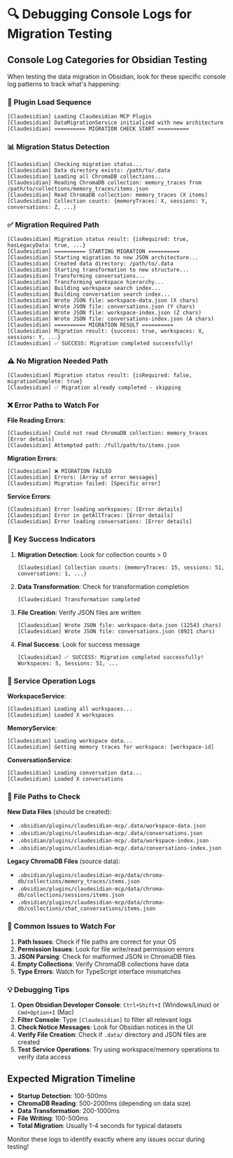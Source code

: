 # 🔍 **Debugging Console Logs for Migration Testing**

## **Console Log Categories for Obsidian Testing**

When testing the data migration in Obsidian, look for these specific console log patterns to track what's happening:

### **🚀 Plugin Load Sequence**
```
[Claudesidian] Loading Claudesidian MCP Plugin
[Claudesidian] DataMigrationService initialized with new architecture
[Claudesidian] ========== MIGRATION CHECK START ==========
```

### **📊 Migration Status Detection**
```
[Claudesidian] Checking migration status...
[Claudesidian] Data directory exists: /path/to/.data
[Claudesidian] Loading all ChromaDB collections...
[Claudesidian] Reading ChromaDB collection: memory_traces from /path/to/collections/memory_traces/items.json
[Claudesidian] Read ChromaDB collection: memory_traces (X items)
[Claudesidian] Collection counts: {memoryTraces: X, sessions: Y, conversations: Z, ...}
```

### **✅ Migration Required Path**
```
[Claudesidian] Migration status result: {isRequired: true, hasLegacyData: true, ...}
[Claudesidian] ========== STARTING MIGRATION ==========
[Claudesidian] Starting migration to new JSON architecture...
[Claudesidian] Created data directory: /path/to/.data
[Claudesidian] Starting transformation to new structure...
[Claudesidian] Transforming conversations...
[Claudesidian] Transforming workspace hierarchy...
[Claudesidian] Building workspace search index...
[Claudesidian] Building conversation search index...
[Claudesidian] Wrote JSON file: workspace-data.json (X chars)
[Claudesidian] Wrote JSON file: conversations.json (Y chars)
[Claudesidian] Wrote JSON file: workspace-index.json (Z chars)
[Claudesidian] Wrote JSON file: conversations-index.json (A chars)
[Claudesidian] ========== MIGRATION RESULT ==========
[Claudesidian] Migration result: {success: true, workspaces: X, sessions: Y, ...}
[Claudesidian] ✅ SUCCESS: Migration completed successfully!
```

### **⚠️ No Migration Needed Path**
```
[Claudesidian] Migration status result: {isRequired: false, migrationComplete: true}
[Claudesidian] ✅ Migration already completed - skipping
```

### **❌ Error Paths to Watch For**

**File Reading Errors**:
```
[Claudesidian] Could not read ChromaDB collection: memory_traces [Error details]
[Claudesidian] Attempted path: /full/path/to/items.json
```

**Migration Errors**:
```
[Claudesidian] ❌ MIGRATION FAILED
[Claudesidian] Errors: [Array of error messages]
[Claudesidian] Migration failed: [Specific error]
```

**Service Errors**:
```
[Claudesidian] Error loading workspaces: [Error details]
[Claudesidian] Error in getAllTraces: [Error details]
[Claudesidian] Error loading conversations: [Error details]
```

### **🎯 Key Success Indicators**

1. **Migration Detection**: Look for collection counts > 0
   ```
   [Claudesidian] Collection counts: {memoryTraces: 15, sessions: 51, conversations: 1, ...}
   ```

2. **Data Transformation**: Check for transformation completion
   ```
   [Claudesidian] Transformation completed
   ```

3. **File Creation**: Verify JSON files are written
   ```
   [Claudesidian] Wrote JSON file: workspace-data.json (12543 chars)
   [Claudesidian] Wrote JSON file: conversations.json (8921 chars)
   ```

4. **Final Success**: Look for success message
   ```
   [Claudesidian] ✅ SUCCESS: Migration completed successfully! Workspaces: 5, Sessions: 51, ...
   ```

### **🔧 Service Operation Logs**

**WorkspaceService**:
```
[Claudesidian] Loading all workspaces...
[Claudesidian] Loaded X workspaces
```

**MemoryService**:
```
[Claudesidian] Loading workspace data...
[Claudesidian] Getting memory traces for workspace: [workspace-id]
```

**ConversationService**:
```
[Claudesidian] Loading conversation data...
[Claudesidian] Loaded X conversations
```

### **📁 File Paths to Check**

**New Data Files** (should be created):
- `.obsidian/plugins/claudesidian-mcp/.data/workspace-data.json`
- `.obsidian/plugins/claudesidian-mcp/.data/conversations.json`
- `.obsidian/plugins/claudesidian-mcp/.data/workspace-index.json`
- `.obsidian/plugins/claudesidian-mcp/.data/conversations-index.json`

**Legacy ChromaDB Files** (source data):
- `.obsidian/plugins/claudesidian-mcp/data/chroma-db/collections/memory_traces/items.json`
- `.obsidian/plugins/claudesidian-mcp/data/chroma-db/collections/sessions/items.json`
- `.obsidian/plugins/claudesidian-mcp/data/chroma-db/collections/chat_conversations/items.json`

### **🐛 Common Issues to Watch For**

1. **Path Issues**: Check if file paths are correct for your OS
2. **Permission Issues**: Look for file write/read permission errors
3. **JSON Parsing**: Check for malformed JSON in ChromaDB files
4. **Empty Collections**: Verify ChromaDB collections have data
5. **Type Errors**: Watch for TypeScript interface mismatches

### **💡 Debugging Tips**

1. **Open Obsidian Developer Console**: `Ctrl+Shift+I` (Windows/Linux) or `Cmd+Option+I` (Mac)
2. **Filter Console**: Type `[Claudesidian]` to filter all relevant logs
3. **Check Notice Messages**: Look for Obsidian notices in the UI
4. **Verify File Creation**: Check if `.data/` directory and JSON files are created
5. **Test Service Operations**: Try using workspace/memory operations to verify data access

## **Expected Migration Timeline**

- **Startup Detection**: 100-500ms
- **ChromaDB Reading**: 500-2000ms (depending on data size)
- **Data Transformation**: 200-1000ms
- **File Writing**: 100-500ms
- **Total Migration**: Usually 1-4 seconds for typical datasets

Monitor these logs to identify exactly where any issues occur during testing!